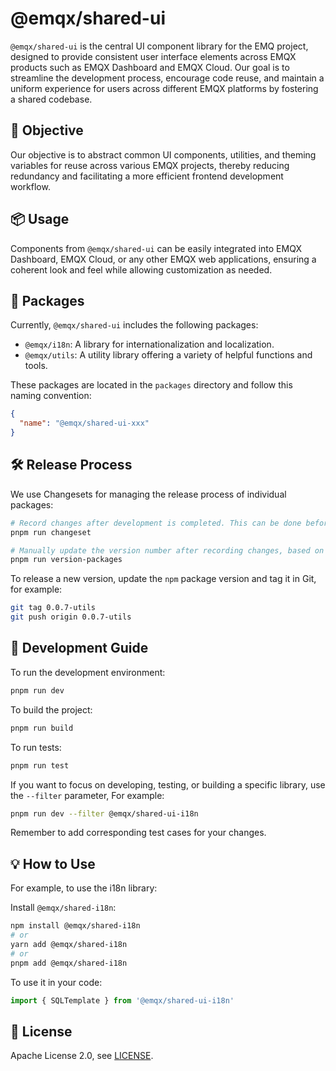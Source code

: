 # @emqx/shared-ui

`@emqx/shared-ui` is the central UI component library for the EMQ project, designed to provide consistent user interface elements across EMQX products such as EMQX Dashboard and EMQX Cloud. Our goal is to streamline the development process, encourage code reuse, and maintain a uniform experience for users across different EMQX platforms by fostering a shared codebase.

## 🎯 Objective

Our objective is to abstract common UI components, utilities, and theming variables for reuse across various EMQX projects, thereby reducing redundancy and facilitating a more efficient frontend development workflow.

## 📦 Usage

Components from `@emqx/shared-ui` can be easily integrated into EMQX Dashboard, EMQX Cloud, or any other EMQX web applications, ensuring a coherent look and feel while allowing customization as needed.

## 🚀 Packages

Currently, `@emqx/shared-ui` includes the following packages:

- `@emqx/i18n`: A library for internationalization and localization.
- `@emqx/utils`: A utility library offering a variety of helpful functions and tools.

These packages are located in the `packages` directory and follow this naming convention:

```json
{
  "name": "@emqx/shared-ui-xxx"
}
```

## 🛠️ Release Process

We use Changesets for managing the release process of individual packages:

```bash
# Record changes after development is completed. This can be done before the final commit, with every commit, or before releasing a version. Remember to commit to Git if not releasing.
pnpm run changeset

# Manually update the version number after recording changes, based on the Changeset information.
pnpm run version-packages
```

To release a new version, update the `npm` package version and tag it in Git, for example:

```bash
git tag 0.0.7-utils
git push origin 0.0.7-utils
```

## 📝 Development Guide

To run the development environment:

```bash
pnpm run dev
```

To build the project:

```bash
pnpm run build
```

To run tests:

```bash
pnpm run test
```

If you want to focus on developing, testing, or building a specific library, use the `--filter` parameter, For example:

```bash
pnpm run dev --filter @emqx/shared-ui-i18n
```

Remember to add corresponding test cases for your changes.

## 💡 How to Use

For example, to use the i18n library:

Install `@emqx/shared-i18n`:

```bash
npm install @emqx/shared-i18n
# or
yarn add @emqx/shared-i18n
# or
pnpm add @emqx/shared-i18n
```

To use it in your code:

```jsx
import { SQLTemplate } from '@emqx/shared-ui-i18n'
```

## 📄 License

Apache License 2.0, see [LICENSE](https://github.com/emqx/shared-ui/blob/main/LICENSE).
